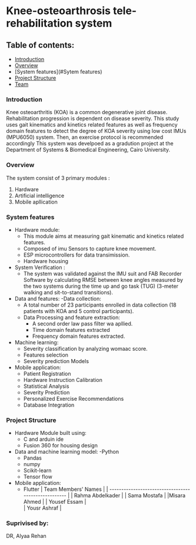 # Knee-osteoarthrosis tele-rehabilitation system

## Table of contents:

- [Introduction](#introduction)
- [Overview](#Overview)
- [System features](#Sytem features)
- [Project Structure](#project-structure)
- [Team](#team)

### Introduction
Knee osteoarthritis (KOA) is a common degenerative joint disease. Rehabilitation progression is dependent on disease severity. This study uses gait kinematics and kinetics related features as well as frequency domain features to detect the degree of KOA severity using low cost IMUs (MPU6050) system. Then, an exercise protocol is recommended accordingly
This system was develpoed as a gradution project at the Department of Systems & Biomedical Engineering, Cairo University.
### Overview
The system consist of 3 primary modules :
1. Hardware
2. Artificial intelligence
3. Mobile apllication
### System features
- Hardware module:
  - This module aims at measuring gait kinematic and kinetics related features.
  - Composed of imu Sensors to capture knee movement.
  - ESP microcontrollers for data transimission.
  - Hardware housing
- System  Verification :
  - The system was validated against the IMU suit and FAB Recorder Software by calculating RMSE between knee angles measured by the two systems during the time up and go task (TUG) (3-meter walking and sit-to-stand transitions).
- Data and features:
  -Data collection:
    - A total number of 23 participants enrolled in data collection (18 patients with KOA and 5 control participants).
  - Data Processing and feature extraction:
    - A second order law pass filter wa apllied.
    - Time domain features extracted
    - Frequency domain features extracted.
- Machine learning:
  - Severity classification by analyzing womaac score.
  - Features selection
  - Severity prediction Models
- Mobile application:
  - Patient Registration
  - Hardware Instruction Calibration
  - Statistical Analysis
  - Severity Prediction
  - Personalized Exercise Recommendations
  - Database Integration
### Project Structure
- Hardware Module built using:
  - C and arduin ide
  - Fusion 360 for housing design
- Data and machine learning model:
  -Python
  - Pandas
  - numpy
  - Scikit-learn
  - Tensor flow
- Mobile application:
  - Flutter
| Team Members' Names                                  | 
| ---------------------------------------------------- |
| Rahma Abdelkader      | 
| Sama Mostafa      |
|Misara Ahmed     |
| Yousef Essam       |           
| Yousr Ashraf        |   

### Suprivised by:
DR, Alyaa Rehan
    

